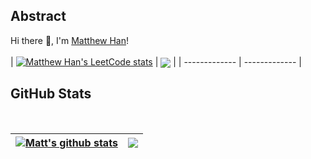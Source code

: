 Abstract
--
Hi there 👋, I'm [Matthew Han](Https://www.yuanmo.xyz)!
<br/>
<br/>
| [![Matthew Han's LeetCode stats](https://leetcard.jacoblin.cool/matthewhan?site=cn&ext=activity&theme=light&border=0&radius=0)](https://leetcode-cn.com/u/matthewhan/) | <a href="https://github.com/Matthew-Han"><img align="center" src="https://github-readme-streak-stats.herokuapp.com?user=matthew-han&theme=github-light&hide_border=true&date_format=%5BY.%5Dn.j&locale=en" /></a> |
| ------------- | ------------- |




GitHub Stats
--
<br/>

| <a href="https://github.com/Matthew-Han"><img align="center" src="https://github-readme-stats.vercel.app/api?username=Matthew-Han&show_icons=true&include_all_commits=true&theme=buefy&hide_border=true&count_private=true&locale=en" alt="Matt's github stats" /></a> | <a href="https://github.com/Matthew-Han"><img align="center" src="https://github-readme-stats.vercel.app/api/wakatime?username=MatthewHan&hide_border=true&theme=buefy&locale=en" /></a> |
| ------------- | ------------- |

<!--

[![Matthew Han's Top Langs](https://github-readme-stats.vercel.app/api/top-langs/?username=matthew-han)](https://github.com/anuraghazra/github-readme-stats)

**Matthew-Han/Matthew-Han** is a ✨ _special_ ✨ repository because its `README.md` (this file) appears on your GitHub profile.

Here are some ideas to get you started:

- 🔭 I’m currently working on ...
- 🌱 I’m currently learning ...
- 👯 I’m looking to collaborate on ...
- 🤔 I’m looking for help with ...
- 💬 Ask me about ...
- 📫 How to reach me: ...
- 😄 Pronouns: ...
- ⚡ Fun fact: ...
-->
